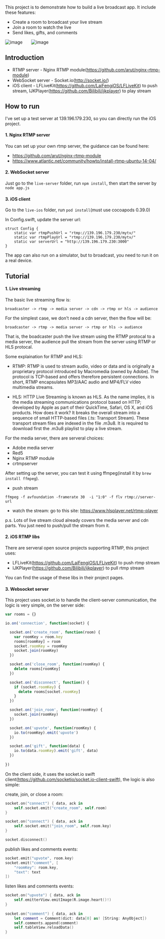 This project is to demonstrate how to build a live broadcast app. It include these features:

* Create a room to broadcast your live stream
* Join a room to watch the live
* Send likes, gifts, and comments

![image](https://cloud.githubusercontent.com/assets/1646564/16943747/de7a0c36-4dcf-11e6-913f-103301ef8fda.png)&emsp;&emsp;![image](https://cloud.githubusercontent.com/assets/1646564/16943754/e1d036ee-4dcf-11e6-8994-cc2cf1709bb8.png)

## Introduction

* RTMP server - Nginx RTMP module(https://github.com/arut/nginx-rtmp-module)
* WebSocket server - Socket.io(http://socket.io/)
* iOS client - LFLiveKit(https://github.com/LaiFengiOS/LFLiveKit) to push stream, IJKPlayer(https://github.com/Bilibili/ijkplayer) to play stream

## How to run

I've set up a test server at 139.196.179.230, so you can directly run the iOS project.

#### 1. Nginx RTMP server

You can set up your own rtmp server, the guidance can be found here: 

* https://github.com/arut/nginx-rtmp-module
* https://www.atlantic.net/community/howto/install-rtmp-ubuntu-14-04/


#### 2. WebSocket server

Just go to the `live-server` folder, run `npm install`, then start the server by `node app.js`

#### 3. iOS client

Go to the `live-ios` folder, run `pod install`(must use cocoapods 0.39.0)

In Config.swift, update the server url:
```
struct Config {
    static var rtmpPushUrl = "rtmp://139.196.179.230/mytv/"
    static var rtmpPlayUrl = "rtmp://139.196.179.230/mytv/"
    static var serverUrl = "http://139.196.179.230:3000"
}

```

The app can also run on a simulator, but to broadcast, you need to run it on a real device.


## Tutorial

#### 1. Live streaming

The basic live streaming flow is:
```
broadcaster -> rtmp -> media server -> cdn -> rtmp or hls -> audience
```

For the simplest case, we don't need a cdn server, then the flow will be:
```
broadcaster -> rtmp -> media server -> rtmp or hls -> audience
```

That is, the boadcaster push the live stream using the RTMP protocal to a media server, the audience pull the stream from the server using RTMP or HLS protocal.

Some explaination for RTMP and HLS:

* RTMP: RTMP is used to stream audio, video or data and is originally a proprietary protocol introduced by Macromedia (owned by Adobe). The protocol is TCP-based and offers therefore persistent connections. In short, RTMP encapsulates MP3/AAC audio and MP4/FLV video multimedia streams.

* HLS: HTTP Live Streaming is known as HLS. As the name implies, it is the media streaming communications protocol based on HTTP; developed by Apple as part of their QuickTime, Safari, OS X, and iOS products. How does it work? It breaks the overall stream into a sequence of small HTTP-based files (.ts: Transport Stream). These transport stream files are indexed in the file .m3u8. It is required to download first the .m3u8 playlist to play a live stream.

For the media server, there are serveral choices:
* Adobe media server
* Red5
* Nginx RTMP module
* crtmpserver

After setting up the server, you can test it using ffmpeg(install it by `brew install ffmpeg`).
* push stream
```
ffmpeg -f avfoundation -framerate 30  -i "1:0" -f flv rtmp://server-url
```

* watch the stream: go to this site: https://www.hlsplayer.net/rtmp-player


p.s. Lots of live stream cloud already covers the media server and cdn parts. You just need to push/pull the stream from it.


#### 2. iOS RTMP libs
There are serveral open source projects supporting RTMP, this project uses:
* LFLiveKit(https://github.com/LaiFengiOS/LFLiveKit) to push rtmp stream
* IJKPlayer(https://github.com/Bilibili/ijkplayer) to pull rtmp stream

You can find the usage of these libs in their project pages.


#### 3. Websocket server
This project uses socket.io to handle the client-server communication, the logic is very simple, on the server side:
```js
var rooms = {}

io.on('connection', function(socket) {

  socket.on('create_room', function(room) {
    var roomKey = room.key
    rooms[roomKey] = room
    socket.roomKey = roomKey
    socket.join(roomKey)
  })

  socket.on('close_room', function(roomKey) {
    delete rooms[roomKey]
  })

  socket.on('disconnect', function() {
    if (socket.roomKey) {
      delete rooms[socket.roomKey]
    }
  })

  socket.on('join_room', function(roomKey) {
    socket.join(roomKey)
  })

  socket.on('upvote', function(roomKey) {
    io.to(roomKey).emit('upvote')
  })

  socket.on('gift', function(data) {
    io.to(data.roomKey).emit('gift', data)
  })
  
})

```

On the client side, it uses the socket.io swift client(https://github.com/socketio/socket.io-client-swift), the logic is also simple:

create, join, or close a room:
```swift
socket.on("connect") { data, ack in
    self.socket.emit("create_room", self.room)
}

socket.on("connect") { data, ack in
    self.socket.emit("join_room", self.room.key)
}

socket.disconnect()
```

publish likes and comments events:
```swift
socket.emit("upvote", room.key)
socket.emit("comment", [
    "roomKey": room.key,
    "text": text
])
```

listen likes and comments events:
```swift
socket.on("upvote") { data, ack in
    self.emitterView.emitImage(R.image.heart()!)
}
        
socket.on("comment") { data, ack in
    let comment = Comment(dict: data[0] as! [String: AnyObject])
    self.comments.append(comment)
    self.tableView.reloadData()
}
```



